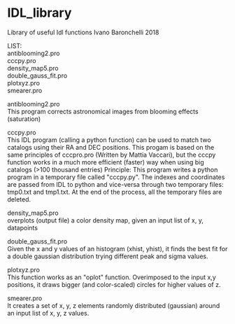 # IDL_library
Library of useful Idl functions
Ivano Baronchelli 2018

LIST:     
antiblooming2.pro     
cccpy.pro     
density_map5.pro     
double_gauss_fit.pro     
plotxyz.pro     
smearer.pro     



antiblooming2.pro    
This program corrects astronomical images from blooming effects (saturation)

cccpy.pro    
This IDL program (calling a python function) can be used to match
two catalogs using their RA and DEC positions. 
This progam is based on the same principles of cccpro.pro (Written
by Mattia Vaccari), but the cccpy function works in a much more
efficient (faster) way when using big catalogs (>100 thousand entries) 
Principle:
This program writes a python program in a temporary file called
"cccpy.py". The indexes and coordinates are passed from IDL to
python and vice-versa through two temporary files: tmp0.txt and
tmp1.txt. 
At the end of the process, all the temporary files are deleted.


density_map5.pro    
overplots (output file) a color density map, given an input list of x, y, datapoints

double_gauss_fit.pro    
Given the x and y values of an histogram (xhist, yhist),
it finds the best fit for a double gaussian distribution trying
different peak and sigma values.

plotxyz.pro    
This function works as an "oplot" function. Overimposed to the input
x,y positions, it draws bigger (and color-scaled) circles for higher 
values of z. 

smearer.pro    
It creates a set of x, y, z elements randomly distributed (gaussian) 
around an input list of x, y, z values.





